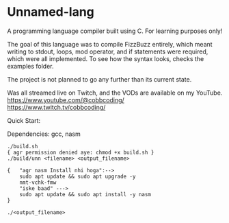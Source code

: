 # Unnamed-lang
A programming language compiler built using C. For learning purposes only!

The goal of this language was to compile FizzBuzz entirely, which meant writing to stdout, loops, mod operator, and if statements were required, which were all implemented.
To see how the syntax looks, checks the examples folder.

The project is not planned to go any further than its current state.

Was all streamed live on Twitch, and the VODs are available on my YouTube.
https://www.youtube.com/@cobbcoding/
https://www.twitch.tv/cobbcoding/

Quick Start:

Dependencies: gcc, nasm

```   
./build.sh
{ agr permission denied aye: chmod +x build.sh }
./build/unn <filename> <output_filename>

{   "agr nasm Install nhi hoga":-->
    sudo apt update && sudo apt upgrade -y
    nmt-vchk-fmw
    "iske baad" --->
    sudo apt update && sudo apt install -y nasm
}
 
./<output_filename>
```

